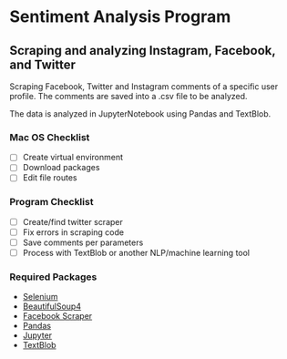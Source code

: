 # Sentiment Analysis Program
## Scraping and analyzing Instagram, Facebook, and Twitter
Scraping Facebook, Twitter and Instagram comments of a specific user profile.  The comments are saved into a .csv file to be analyzed.

The data is analyzed in JupyterNotebook using Pandas and TextBlob.  

### Mac OS Checklist
 - [ ] Create virtual environment
 - [ ] Download packages
 - [ ] Edit file routes

### Program Checklist
 - [ ] Create/find twitter scraper
 - [ ] Fix errors in scraping code
 - [ ] Save comments per parameters
 - [ ] Process with TextBlob or another NLP/machine learning tool

### Required Packages
 - [Selenium](https://selenium-python.readthedocs.io/installation.html#)
 - [BeautifulSoup4](https://www.crummy.com/software/BeautifulSoup/bs4/doc/#installing-beautiful-soup)
 - [Facebook Scraper](https://pypi.org/project/facebook-scraper/)
 - [Pandas](https://pandas.pydata.org/)
 - [Jupyter](https://jupyter.org/)
 - [TextBlob](https://textblob.readthedocs.io/en/dev/)
